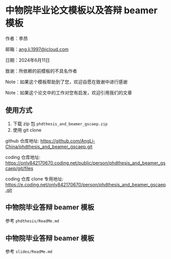 # 中物院毕业论文模板以及答辩 beamer 模板

作者：李昂

邮箱：ang.li.1997@icloud.com

日期：2024年6月11日

致谢：所依赖的前模板的不具名作者

Note：如果这个模板帮助到了您，欢迎自愿在致谢中进行感谢

Note：如果这个论文中的工作对您有启发，欢迎引用我们的文章

## 使用方式

1. 下载 zip 包 `phdthesis_and_beamer_gscaep.zip`
2. 使用 git clone

github 仓库地址: https://github.com/AngLi-China/phdthesis_and_beamer_gscaep.git

coding 仓库地址: https://only842170670.coding.net/public/person/phdthesis_and_beamer_gscaep/git/files

coding 仓库 clone 专用地址: https://e.coding.net/only842170670/person/phdthesis_and_beamer_gscaep.git

## 中物院毕业答辩 beamer 模板

参考 `phdthesis/ReadMe.md`

## 中物院毕业答辩 beamer 模板

参考 `slides/ReadMe.md`